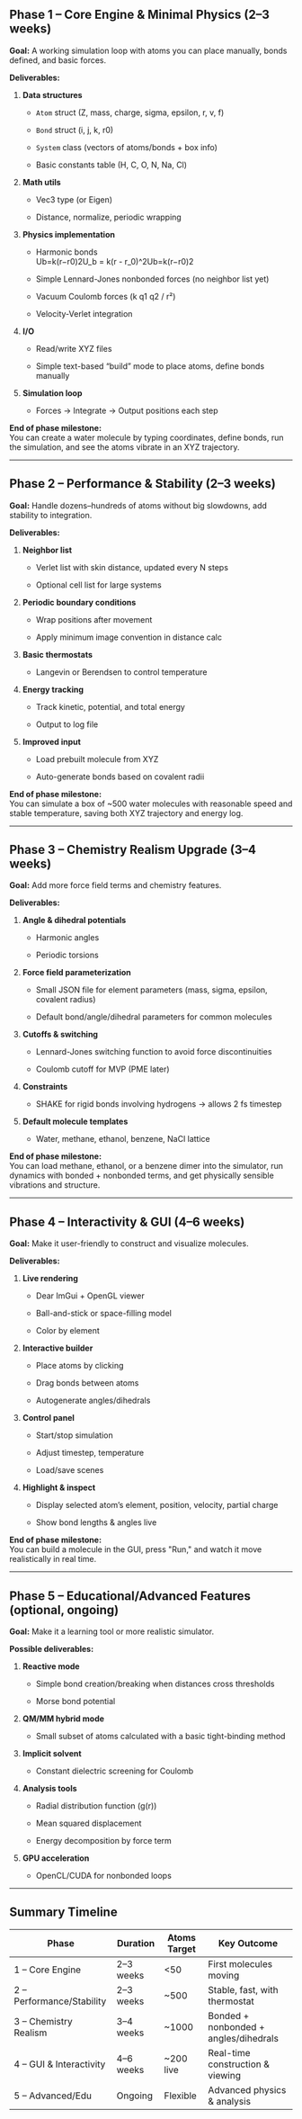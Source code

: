 ## **Phase 1 – Core Engine & Minimal Physics (2–3 weeks)**

**Goal:** A working simulation loop with atoms you can place manually, bonds defined, and basic forces.

**Deliverables:**

1. **Data structures**

   * `Atom` struct (Z, mass, charge, sigma, epsilon, r, v, f)

   * `Bond` struct (i, j, k, r0)

   * `System` class (vectors of atoms/bonds \+ box info)

   * Basic constants table (H, C, O, N, Na, Cl)

2. **Math utils**

   * Vec3 type (or Eigen)

   * Distance, normalize, periodic wrapping

3. **Physics implementation**

   * Harmonic bonds  
      Ub=k(r−r0)2U\_b \= k(r \- r\_0)^2Ub​=k(r−r0​)2

   * Simple Lennard-Jones nonbonded forces (no neighbor list yet)

   * Vacuum Coulomb forces (k q1 q2 / r²)

   * Velocity-Verlet integration

4. **I/O**

   * Read/write XYZ files

   * Simple text-based “build” mode to place atoms, define bonds manually

5. **Simulation loop**

   * Forces → Integrate → Output positions each step

**End of phase milestone:**  
 You can create a water molecule by typing coordinates, define bonds, run the simulation, and see the atoms vibrate in an XYZ trajectory.

---

## **Phase 2 – Performance & Stability (2–3 weeks)**

**Goal:** Handle dozens–hundreds of atoms without big slowdowns, add stability to integration.

**Deliverables:**

1. **Neighbor list**

   * Verlet list with skin distance, updated every N steps

   * Optional cell list for large systems

2. **Periodic boundary conditions**

   * Wrap positions after movement

   * Apply minimum image convention in distance calc

3. **Basic thermostats**

   * Langevin or Berendsen to control temperature

4. **Energy tracking**

   * Track kinetic, potential, and total energy

   * Output to log file

5. **Improved input**

   * Load prebuilt molecule from XYZ

   * Auto-generate bonds based on covalent radii

**End of phase milestone:**  
 You can simulate a box of \~500 water molecules with reasonable speed and stable temperature, saving both XYZ trajectory and energy log.

---

## **Phase 3 – Chemistry Realism Upgrade (3–4 weeks)**

**Goal:** Add more force field terms and chemistry features.

**Deliverables:**

1. **Angle & dihedral potentials**

   * Harmonic angles

   * Periodic torsions

2. **Force field parameterization**

   * Small JSON file for element parameters (mass, sigma, epsilon, covalent radius)

   * Default bond/angle/dihedral parameters for common molecules

3. **Cutoffs & switching**

   * Lennard-Jones switching function to avoid force discontinuities

   * Coulomb cutoff for MVP (PME later)

4. **Constraints**

   * SHAKE for rigid bonds involving hydrogens → allows 2 fs timestep

5. **Default molecule templates**

   * Water, methane, ethanol, benzene, NaCl lattice

**End of phase milestone:**  
 You can load methane, ethanol, or a benzene dimer into the simulator, run dynamics with bonded \+ nonbonded terms, and get physically sensible vibrations and structure.

---

## **Phase 4 – Interactivity & GUI (4–6 weeks)**

**Goal:** Make it user-friendly to construct and visualize molecules.

**Deliverables:**

1. **Live rendering**

   * Dear ImGui \+ OpenGL viewer

   * Ball-and-stick or space-filling model

   * Color by element

2. **Interactive builder**

   * Place atoms by clicking

   * Drag bonds between atoms

   * Autogenerate angles/dihedrals

3. **Control panel**

   * Start/stop simulation

   * Adjust timestep, temperature

   * Load/save scenes

4. **Highlight & inspect**

   * Display selected atom’s element, position, velocity, partial charge

   * Show bond lengths & angles live

**End of phase milestone:**  
 You can build a molecule in the GUI, press "Run," and watch it move realistically in real time.

---

## **Phase 5 – Educational/Advanced Features (optional, ongoing)**

**Goal:** Make it a learning tool or more realistic simulator.

**Possible deliverables:**

1. **Reactive mode**

   * Simple bond creation/breaking when distances cross thresholds

   * Morse bond potential

2. **QM/MM hybrid mode**

   * Small subset of atoms calculated with a basic tight-binding method

3. **Implicit solvent**

   * Constant dielectric screening for Coulomb

4. **Analysis tools**

   * Radial distribution function (g(r))

   * Mean squared displacement

   * Energy decomposition by force term

5. **GPU acceleration**

   * OpenCL/CUDA for nonbonded loops

---

## **Summary Timeline**

| Phase | Duration | Atoms Target | Key Outcome |
| ----- | ----- | ----- | ----- |
| 1 – Core Engine | 2–3 weeks | \<50 | First molecules moving |
| 2 – Performance/Stability | 2–3 weeks | \~500 | Stable, fast, with thermostat |
| 3 – Chemistry Realism | 3–4 weeks | \~1000 | Bonded \+ nonbonded \+ angles/dihedrals |
| 4 – GUI & Interactivity | 4–6 weeks | \~200 live | Real-time construction & viewing |
| 5 – Advanced/Edu | Ongoing | Flexible | Advanced physics & analysis |
